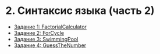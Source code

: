 # 2. Синтаксис языка (часть 2)

* [Задание 1: FactorialCalculator](https://github.com/v-mgrgt/Skillbox/tree/main/syntaxPart2/homework_8)
* [Задание 2: ForCycle](https://github.com/v-mgrgt/Skillbox/tree/main/syntaxPart2/homework_9)
* [Задание 3: SwimmingPool](https://github.com/v-mgrgt/Skillbox/tree/main/syntaxPart2/homework_10)
* [Задание 4: GuessTheNumber](https://github.com/v-mgrgt/Skillbox/tree/main/syntaxPart2/homework_11)
